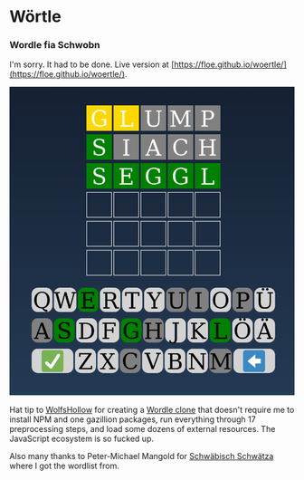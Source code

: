 # Wörtle

### Wordle fia Schwobn

I'm sorry. It had to be done. Live version at [https://floe.github.io/woertle/](https://floe.github.io/woertle/).

![Screenshot](teaser.png)

Hat tip to [WolfsHollow](https://github.com/WolfsHollow) for creating a 
[Wordle clone](https://github.com/WolfsHollow/WordMaster) that doesn't require me to install NPM and one gazillion packages,
run everything through 17 preprocessing steps, and load some dozens of external resources. The JavaScript ecosystem is so fucked up.

Also many thanks to Peter-Michael Mangold for [Schwäbisch Schwätza](https://www.schwaebisch-schwaetza.de/) where I got the wordlist from.
